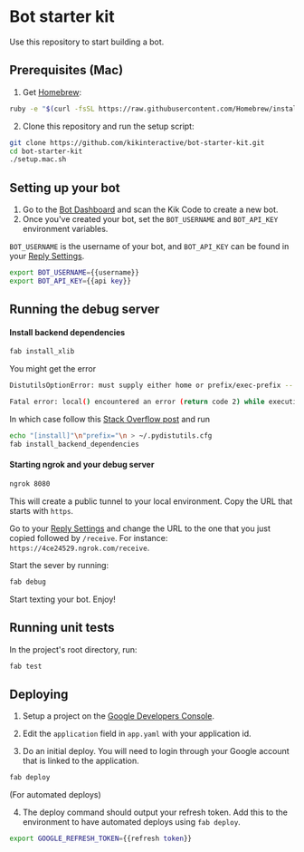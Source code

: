 # Bot starter kit

Use this repository to start building a bot.

## Prerequisites (Mac)

1. Get [Homebrew](http://brew.sh/):

```sh
ruby -e "$(curl -fsSL https://raw.githubusercontent.com/Homebrew/install/master/install)"
```

2. Clone this repository and run the setup script:

```sh
git clone https://github.com/kikinteractive/bot-starter-kit.git
cd bot-starter-kit
./setup.mac.sh
```

## Setting up your bot

1. Go to the [Bot Dashboard](https://engine.kik.com) and scan the Kik Code to create a new bot.
2. Once you've created your bot, set the `BOT_USERNAME` and `BOT_API_KEY` environment variables.

`BOT_USERNAME` is the username of your bot,
and `BOT_API_KEY` can be found in your [Reply Settings](https://engine.kik.com/#/engine).

```sh
export BOT_USERNAME={{username}}
export BOT_API_KEY={{api key}}
```

## Running the debug server

#### Install backend dependencies

```sh
fab install_xlib
```

You might get the error 

```sh
DistutilsOptionError: must supply either home or prefix/exec-prefix -- not both

Fatal error: local() encountered an error (return code 2) while executing 'pip install --upgrade --no-deps --requirement requirements_xlib.txt -t xlib'
```

In which case follow this [Stack Overflow post](http://stackoverflow.com/q/24257803/368772) and run

```sh
echo "[install]"\n"prefix="\n > ~/.pydistutils.cfg
fab install_backend_dependencies
```

#### Starting ngrok and your debug server
```sh
ngrok 8080
```
This will create a public tunnel to your local environment. Copy the URL that starts with `https`.

Go to your [Reply Settings](https://engine.kik.com/#/engine) and change the URL to the one that you just copied followed by `/receive`.
For instance: `https://4ce24529.ngrok.com/receive`.

Start the sever by running:

```sh
fab debug
```

Start texting your bot. Enjoy!

## Running unit tests

In the project's root directory, run:

```sh
fab test
```

## Deploying

1. Setup a project on the [Google Developers Console](https://console.developers.google.com/).

2. Edit the `application` field in `app.yaml` with your application id.

3. Do an initial deploy. You will need to login through your Google account that is linked to the application.

```sh
fab deploy
```

(For automated deploys)

4. The deploy command should output your refresh token. Add this to the environment to have automated deploys using `fab deploy`.

```sh
export GOOGLE_REFRESH_TOKEN={{refresh token}}
```
